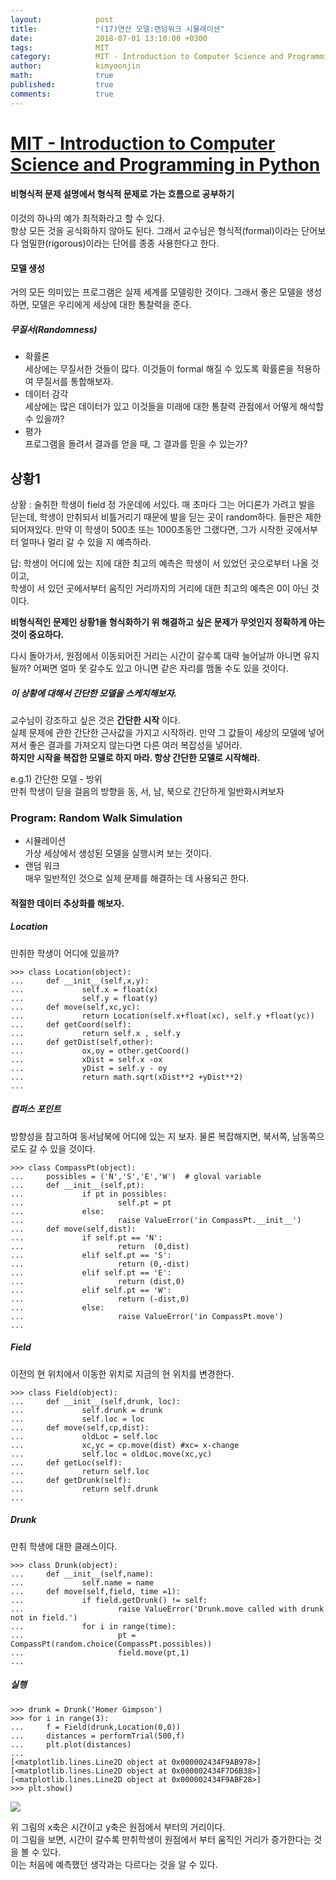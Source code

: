 ```yaml
---
layout:            post
title:             "(17)연산 모델:랜덤워크 시뮬레이션"
date:              2018-07-01 13:10:00 +0300
tags:              MIT
category:          MIT - Introduction to Computer Science and Programming in Python
author:            kimyoonjin
math:              true
published:         true
comments:          true
---
```

# [MIT - Introduction to Computer Science and Programming in Python](https://www.inflearn.com/course/mit-%EA%B3%B5%EA%B0%9C%EA%B0%95%EC%A2%8C-python/)
#### 비형식적 문제 설명에서 형식적 문제로 가는 흐름으로 공부하기
이것의 하나의 예가 최적화라고 할 수 있다.   
항상 모든 것을 공식화하지 않아도 된다. 그래서 교수님은 형식적(formal)이라는 단어보다 엄밀한(rigorous)이라는 단어를 종종 사용한다고 한다.
#### 모델 생성  
거의 모든 의미있는 프로그램은 실제 세계를 모델링한 것이다. 그래서 좋은 모델을 생성하면, 모델은 우리에게 세상에 대한 통찰력을 준다.   
#####  무질서(Randomness)  
- 확률론  
세상에는 무질서한 것들이 많다. 이것들이 formal 해질 수 있도록 확률론을 적용하여 무질서를 통합해보자.  
- 데이터 감각  
세상에는 많은 데이터가 있고 이것들을 미래에 대한 통찰력 관점에서 어떻게 해석할 수 있을까?
- 평가  
프로그램을 돌려서 결과를 얻을 때, 그 결과를 믿을 수 있는가?

## 상황1
상황 : 술취한 학생이 field 정 가운데에 서있다. 매 초마다 그는 어디론가 가려고 발을 딛는데, 학생이 만취되서 비틀거리기 때문에 발을 딛는 곳이 random하다. 들판은 제한되어져있다. 만약 이 학생이 500초 또는 1000초동안 그랬다면, 그가 시작한 곳에서부터 얼마나 멀리 갈 수 있을 지 예측하라.

답:  학생이 어디에 있는 지에 대한 최고의 예측은 학생이 서 있었던 곳으로부터 나올 것이고,  
학생이 서 있던 곳에서부터 움직인 거리까지의 거리에 대한 최고의 예측은 0이 아닌 것이다.  


**비형식적인 문제인 상황1을 형식화하기 위 해결하고 싶은 문제가 무엇인지 정확하게 아는 것이 중요하다.**

다시 돌아가서, 원점에서 이동되어진 거리는 시간이 갈수록 대략 늘어날까 아니면 유지될까?
어쩌면 얼마 못 갈수도 있고 아니면 같은 자리를 맴돌 수도 있을 것이다.

##### 이 상황에 대해서 간단한 모델을 스케치해보자.
교수님이 강조하고 싶은 것은 **간단한 시작** 이다.  
실제 문제에 관한 간단한 근사값을 가지고 시작하라. 만약 그 값들이 세상의 모델에 넣어져서 좋은 결과를 가져오지 않는다면 다른 여러 복잡성을 넣어라.   
**하지만 시작을 복잡한 모델로 하지 마라. 항상 간단한 모델로 시작해라.**

e.g.1) 간단한 모델 - 방위  
만취 학생이 딛을 걸음의 방향을 동, 서, 남, 북으로 간단하게 일반화시켜보자

### Program: Random Walk Simulation
- 시뮬레이션  
가상 세상에서 생성된 모델을 실행시켜 보는 것이다.
- 랜덤 워크  
매우 일반적인 것으로 실제 문제를 해결하는 데 사용되곤 한다.


#### 적절한 데이터 추상화를 해보자.
##### Location
만취한 학생이 어디에 있을까?
```
>>> class Location(object):
...     def __init__(self,x,y):
...             self.x = float(x)
...             self.y = float(y)
...     def move(self,xc,yc):
...             return Location(self.x+float(xc), self.y +float(yc))
...     def getCoord(self):
...             return self.x , self.y
...     def getDist(self,other):
...             ox,oy = other.getCoord()
...             xDist = self.x -ox
...             yDist = self.y - oy
...             return math.sqrt(xDist**2 +yDist**2)
...
```
##### 컴퍼스 포인트
방향성을 참고하여 동서남북에 어디에 있는 지 보자.
물론 복잡해지면, 북서쪽, 남동쪽으로도 갈 수 있을 것이다.
```
>>> class CompassPt(object):
...     possibles = ('N','S','E','W')  # gloval variable
...     def __init__(self,pt):
...             if pt in possibles:
...                     self.pt = pt
...             else:
...                     raise ValueError('in CompassPt.__init__')
...     def move(self,dist):
...             if self.pt == 'N':
...                     return  (0,dist)
...             elif self.pt == 'S':
...                     return (0,-dist)
...             elif self.pt == 'E':
...                     return (dist,0)
...             elif self.pt == 'W':
...                     return (-dist,0)
...             else:
...                     raise ValueError('in CompassPt.move')
...
```
##### Field
이전의 현 위치에서 이동한 위치로 지금의 현 위치를 변경한다.
```
>>> class Field(object):
...     def __init__(self,drunk, loc):
...             self.drunk = drunk
...             self.loc = loc
...     def move(self,cp,dist):
...             oldLoc = self.loc
...             xc,yc = cp.move(dist) #xc= x-change
...             self.loc = oldLoc.move(xc,yc)
...     def getLoc(self):
...             return self.loc
...     def getDrunk(self):
...             return self.drunk
...
```

##### Drunk
만취 학생에 대한 클래스이다.
```
>>> class Drunk(object):
...     def __init__(self,name):
...             self.name = name
...     def move(self,field, time =1):
...             if field.getDrunk() != self:
...                     raise ValueError('Drunk.move called with drunk not in field.')
...             for i in range(time):
...                     pt = CompassPt(random.choice(CompassPt.possibles))
...                     field.move(pt,1)
...
```


##### 실행
```
>>> drunk = Drunk('Homer Gimpson')
>>> for i in range(3):
...     f = Field(drunk,Location(0,0))
...     distances = performTrial(500,f)
...     plt.plot(distances)
...
[<matplotlib.lines.Line2D object at 0x000002434F9AB978>]
[<matplotlib.lines.Line2D object at 0x000002434F7D6B38>]
[<matplotlib.lines.Line2D object at 0x000002434F9ABF28>]
>>> plt.show()
```
<img src="/img/Figure_1.png">  

위 그림의 x축은 시간이고 y축은 원점에서 부터의 거리이다.  
이 그림을 보면, 시간이 갈수록 만취학생이 원점에서 부터 움직인 거리가 증가한다는 것을 볼 수 있다.   
이는 처음에 예측했던 생각과는 다르다는 것을 알 수 있다.
